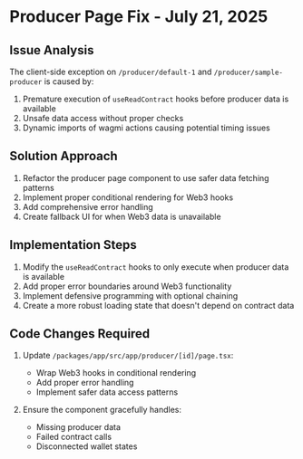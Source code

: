 # Producer Page Fix - July 21, 2025

## Issue Analysis

The client-side exception on `/producer/default-1` and `/producer/sample-producer` is caused by:

1. Premature execution of `useReadContract` hooks before producer data is available
2. Unsafe data access without proper checks
3. Dynamic imports of wagmi actions causing potential timing issues

## Solution Approach

1. Refactor the producer page component to use safer data fetching patterns
2. Implement proper conditional rendering for Web3 hooks
3. Add comprehensive error handling
4. Create fallback UI for when Web3 data is unavailable

## Implementation Steps

1. Modify the `useReadContract` hooks to only execute when producer data is available
2. Add proper error boundaries around Web3 functionality
3. Implement defensive programming with optional chaining
4. Create a more robust loading state that doesn't depend on contract data

## Code Changes Required

1. Update `/packages/app/src/app/producer/[id]/page.tsx`:
   - Wrap Web3 hooks in conditional rendering
   - Add proper error handling
   - Implement safer data access patterns

2. Ensure the component gracefully handles:
   - Missing producer data
   - Failed contract calls
   - Disconnected wallet states